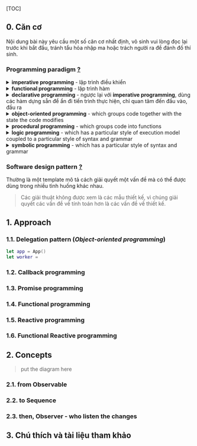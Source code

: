 [TOC]

## 0. Căn cơ

Nội dung bài này yêu cầu một số căn cơ nhất định, võ sinh vui lòng đọc lại trước khi bắt đầu, tránh tẩu hỏa nhập ma hoặc trách người ra đề đánh đố thí sinh.



### Programming paradigm [?](https://en.wikipedia.org/wiki/Programming_paradigm)

<details><summary><b>imperative programming</b> - lập trình điều khiển</summary>
Mẫu hình lập trình sử dụng câu lệnh để thay đổi trạng thái của chương trình.

```swift
func main(_ n: Int) -> Int {
  guard n > 1 else return n
  let a = 1
  let b = 1
  var c = 0
  for i in 1..<n {
    c = a + b
    a = b
    b = c
  }
  return c
}
```
</details>

<details><summary><b>functional programming</b> - lập trình hàm</summary>
Lập trình hàm nhấn mạnh việc ứng dụng hàm số / hàm dựng sẵn, trái với phong cách lập trình mệnh lệnh, nhấn mạnh vào sự thay đổi trạng thái.

Nguyên tắc của *functional programming*  là không thay đổi / duy trì ảnh hưởng đến trạng thái bên ngoài scope của nó (side effect).

*Functional programming* là một dạng của *declarative programming*.

```swift
func fib(_ n: Int) -> Int {
  guard n > 1 else return n
  return fib(n-1) + fib(n-2)
}

func main(_ n: Int) -> Int {
  return fib(n)
}
```
</details>

<details><summary><b>declarative programming</b> - ngược lại với <b>imperative programming</b>, dùng các hàm dựng sẵn để ẩn đi tiến trình thực hiện, chỉ quan tâm đến đầu vào, đầu ra</summary>

```swift
let a = [1, 2, 3]
let b = a.map{ fib($0) }
```

</details>

<details><summary><b>object-oriented programming</b> - which groups code together with the state the code modifies</summary>
</details>

<details><summary><b>procedural programming</b> - which groups code into functions</summary>
</details>

<details><summary><b>logic programming</b> - which has a particular style of execution model coupled to a particular style of syntax and grammar</summary>
</details>

<details><summary><b>symbolic programming</b> - which has a particular style of syntax and grammar</summary>
</details>



### Software design pattern [?](https://en.wikipedia.org/wiki/Software_design_pattern)

Thường là một template mô tả cách giải quyết một vấn đề mà có thể được dùng trong nhiều tình huống khác nhau.
> Các giải thuật không được xem là các mẫu thiết kế, vì chúng giải quyết các vấn đề về tính toán hơn là các vấn đề về thiết kế.



## 1. Approach



### 1.1. Delegation pattern (*Object-oriented programming*)

```swift
let app = App()
let worker = 
```

### 1.2. Callback programming



### 1.3. Promise programming



### 1.4. Functional programming



### 1.5. Reactive programming



### 1.6. Functional Reactive programming



## 2. Concepts

> put the diagram here



### 2.1. from Observable

### 2.2. to Sequence

### 2.3. then, Observer - who listen the changes



## 3. Chú thích và tài liệu tham khảo



